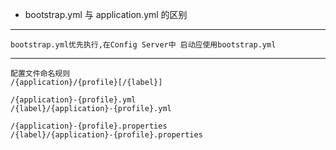 - bootstrap.yml 与 application.yml 的区别

--------
    bootstrap.yml优先执行,在Config Server中 启动应使用bootstrap.yml
--------
    配置文件命名规则
    /{application}/{profile}[/{label}]
    
    /{application}-{profile}.yml
    /{label}/{application}-{profile}.yml
    
    /{application}-{profile}.properties
    /{label}/{application}-{profile}.properties
